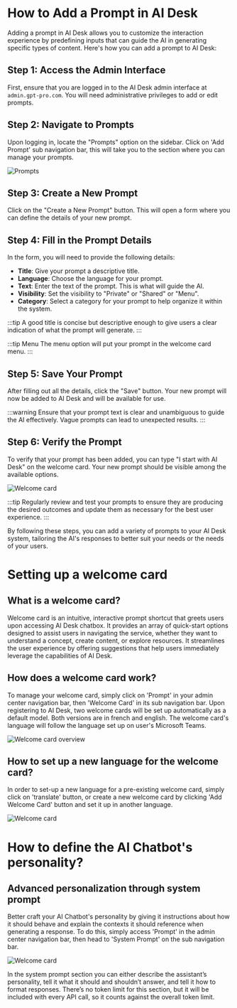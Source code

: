 # How to Add a Prompt in AI Desk

Adding a prompt in AI Desk allows you to customize the interaction experience by predefining inputs that can guide the AI in generating specific types of content. Here's how you can add a prompt to AI Desk:

## Step 1: Access the Admin Interface
First, ensure that you are logged in to the AI Desk admin interface at `admin.gpt-pro.com`. You will need administrative privileges to add or edit prompts.

## Step 2: Navigate to Prompts
Upon logging in, locate the "Prompts" option on the sidebar. Click on 'Add Prompt' sub navigation bar, this will take you to the section where you can manage your prompts.

![Prompts](/assets/img/gpt/prompts.png)

## Step 3: Create a New Prompt
Click on the "Create a New Prompt" button. This will open a form where you can define the details of your new prompt.

## Step 4: Fill in the Prompt Details
In the form, you will need to provide the following details:

- **Title**: Give your prompt a descriptive title.
- **Language**: Choose the language for your prompt.
- **Text**: Enter the text of the prompt. This is what will guide the AI.
- **Visibility**: Set the visibility to "Private" or "Shared" or "Menu".
- **Category**: Select a category for your prompt to help organize it within the system.

:::tip
A good title is concise but descriptive enough to give users a clear indication of what the prompt will generate.
:::

:::tip Menu
The menu option will put your prompt in the welcome card menu.
:::

## Step 5: Save Your Prompt
After filling out all the details, click the "Save" button. Your new prompt will now be added to AI Desk and will be available for use.

:::warning
Ensure that your prompt text is clear and unambiguous to guide the AI effectively. Vague prompts can lead to unexpected results.
:::

## Step 6: Verify the Prompt
To verify that your prompt has been added, you can type "I start with AI Desk" on the welcome card. Your new prompt should be visible among the available options.

![Welcome card](/assets/img/gpt/welcome.png)

:::tip
Regularly review and test your prompts to ensure they are producing the desired outcomes and update them as necessary for the best user experience.
:::

By following these steps, you can add a variety of prompts to your AI Desk system, tailoring the AI's responses to better suit your needs or the needs of your users.

# Setting up a welcome card

## What is a welcome card?
Welcome card is an intuitive, interactive prompt shortcut that greets users upon accessing AI Desk chatbox. It provides an array of quick-start options designed to assist users in navigating the service, whether they want to understand a concept, create content, or explore resources. It streamlines the user experience by offering suggestions that help users immediately leverage the capabilities of AI Desk.

## How does a welcome card work?
To manage your welcome card, simply click on 'Prompt' in your admin center navigation bar, then 'Welcome Card' in its sub navigation bar. Upon registering to AI Desk, two welcome cards will be set up automatically as a default model. Both versions are in french and english. The welcome card's language will follow the language set up on user's Microsoft Teams.

![Welcome card overview](/assets/img/gpt/welcome-card-1.png)

## How to set up a new language for the welcome card?
In order to set-up a new language for a pre-existing welcome card, simply click on 'translate' button, or create a new welcome card by clicking 'Add Welcome Card' button and set it up in another language.

![Welcome card](/assets/img/gpt/welcome-card-2.png)

# How to define the AI Chatbot's personality?

## Advanced personalization through system prompt
Better craft your AI Chatbot's personality by giving it instructions about how it should behave and explain the contexts it should reference when generating a response. To do this, simply access 'Prompt' in the admin center navigation bar, then head to 'System Prompt' on the sub navigation bar.

![Welcome card](/assets/img/gpt/system-prompt.png)

In the system prompt section you can either describe the assistant’s personality, tell it what it should and shouldn’t answer, and tell it how to format responses. There’s no token limit for this section, but it will be included with every API call, so it counts against the overall token limit.

<Intercom />
<Hubspot />
<Clarity />
<GoogleAnalytics />